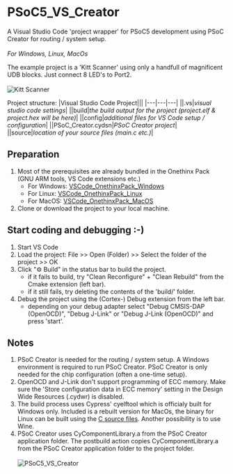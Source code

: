 # PSoC5_VS_Creator
A Visual Studio Code 'project wrapper' for PSoC5 development using PSoC Creator for routing / system setup.
<br/><br/>
<em>For Windows, Linux, MacOs</em>

The example project is a 'Kitt Scanner' using only a handfull of magnificent UDB blocks. Just connect 8 LED's to Port2.<br/><br/>
![Kitt Scanner](../../../assets/blob/main/PSoC5_VS_Creator/Kitt_Scanner.png?raw=true)<br/>

Project structure:
|Visual Studio Code Project|||
|---|---|---|
||.vs|<em>visual studio code settings</em>|
||build|<em>the build output for the project (project.elf & project.hex will be here)</em>|
||config|<em>additional files for VS Code setup / configuration</em>|
||PSoC_Creator.cydsn|<em>PSoC Creator project</em>|
||source|<em>location of your source files (main.c etc.)</em>|

## Preparation
1. Most of the prerequisites are already bundled in the Onethinx Pack (GNU ARM tools, VS Code extensions etc.)
    - For Windows: [VSCode_OnethinxPack_Windows](https://github.com/onethinx/VSCode_OnethinxPack_Windows)
    - For Linux: [VSCode_OnethinxPack_Linux](https://github.com/onethinx/VSCode_OnethinxPack_Linux)
    - For MacOS: [VSCode_OnethinxPack_MacOS](https://github.com/onethinx/VSCode_OnethinxPack_MacOS)
1. Clone or download the project to your local machine.
## Start coding and debugging :-)
1. Start VS Code
1. Load the project: File >> Open (Folder) >> Select the folder of the project >> OK
1. Click "⚙︎ Build" in the status bar to build the project.
    * if it fails to build, try "Clean Reconfigure" + "Clean Rebuild" from the Cmake extension (left bar).
    * if it still fails, try deleting the contents of the 'build/' folder.
1. Debug the project using the (Cortex-) Debug extension from the left bar.
    * depending on your debug adapter select "Debug CMSIS-DAP (OpenOCD)", "Debug J-Link" or "Debug J-Link (OpenOCD)" and press 'start'.
## Notes
1. PSoC Creator is needed for the routing / system setup. A Windows environment is required to run PSoC Creator. PSoC Creator is only needed for the chip configuration (often a one-time setup).
1. OpenOCD and J-Link don't support programming of ECC memory. Make sure the 'Store configuration data in ECC memory' setting in the Design Wide Resources (.cydwr) is disabled.
1. The build process uses Cypress' cyelftool which is officialy built for Windows only. Included is a rebuilt version for MacOs, the binary for Linux can be built using the [C source files](https://www.cypress.com/documentation/software-and-drivers/elftool-open-source-foss-packages). Another possibility is to use Wine.
1. PSoC Creator uses CyComponentLibrary.a from the PSoC Creator application folder. The postbuild action copies CyComponentLibrary.a from the PSoC Creator application folder to the project folder.
<br/><br/>
![PSoC5_VS_Creator](../../../assets/blob/main/PSoC5_VS_Creator/VS_Code_Creator.png?raw=true)<br/>
